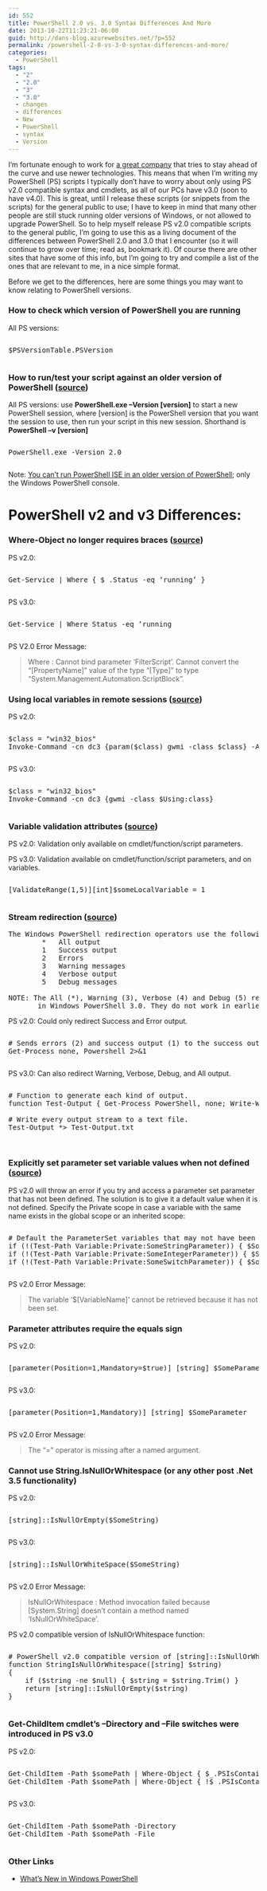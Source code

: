 ```yaml
---
id: 552
title: PowerShell 2.0 vs. 3.0 Syntax Differences And More
date: 2013-10-22T11:23:21-06:00
guid: http://dans-blog.azurewebsites.net/?p=552
permalink: /powershell-2-0-vs-3-0-syntax-differences-and-more/
categories:
  - PowerShell
tags:
  - "2"
  - "2.0"
  - "3"
  - "3.0"
  - changes
  - differences
  - New
  - PowerShell
  - syntax
  - Version
---
```

I’m fortunate enough to work for [a great company](http://www.iqmetrix.com/) that tries to stay ahead of the curve and use newer technologies. This means that when I’m writing my PowerShell (PS) scripts I typically don’t have to worry about only using PS v2.0 compatible syntax and cmdlets, as all of our PCs have v3.0 (soon to have v4.0). This is great, until I release these scripts (or snippets from the scripts) for the general public to use; I have to keep in mind that many other people are still stuck running older versions of Windows, or not allowed to upgrade PowerShell. So to help myself release PS v2.0 compatible scripts to the general public, I’m going to use this as a living document of the differences between PowerShell 2.0 and 3.0 that I encounter (so it will continue to grow over time; read as, bookmark it). Of course there are other sites that have some of this info, but I’m going to try and compile a list of the ones that are relevant to me, in a nice simple format.

Before we get to the differences, here are some things you may want to know relating to PowerShell versions.

### How to check which version of PowerShell you are running

All PS versions:

<div id="scid:C89E2BDB-ADD3-4f7a-9810-1B7EACF446C1:eec700ae-ff7f-4e9e-ad8d-012446939105" class="wlWriterEditableSmartContent" style="float: none; padding-bottom: 0px; padding-top: 0px; padding-left: 0px; margin: 0px; display: inline; padding-right: 0px">
  <pre style=white-space:normal>

  <pre class="brush: powershell; gutter: false; title: ; notranslate" title="">
$PSVersionTable.PSVersion
</pre>
</div>



### How to run/test your script against an older version of PowerShell ([source](http://technet.microsoft.com/en-us/library/hh847899.aspx))

All PS versions: use **PowerShell.exe –Version [version]** to start a new PowerShell session, where [version] is the PowerShell version that you want the session to use, then run your script in this new session. Shorthand is **PowerShell –v [version]**

<div id="scid:C89E2BDB-ADD3-4f7a-9810-1B7EACF446C1:d546ad77-ce58-4f54-9f22-e63596597160" class="wlWriterEditableSmartContent" style="float: none; padding-bottom: 0px; padding-top: 0px; padding-left: 0px; margin: 0px; display: inline; padding-right: 0px">
  <pre style=white-space:normal>

  <pre class="brush: powershell; gutter: false; title: ; notranslate" title="">
PowerShell.exe -Version 2.0
</pre>
</div>

Note: [You can’t run PowerShell ISE in an older version of PowerShell](http://stackoverflow.com/questions/18919862/start-powershell-ise-with-the-2-0-runtime); only the Windows PowerShell console.



# PowerShell v2 and v3 Differences:



### Where-Object no longer requires braces ([source](http://blogs.technet.com/b/heyscriptingguy/archive/2012/08/20/my-five-favorite-powershell-3-0-tips-and-tricks.aspx))

PS v2.0:

<div id="scid:C89E2BDB-ADD3-4f7a-9810-1B7EACF446C1:ff48c6ee-b013-4ef8-9f64-6757f820d050" class="wlWriterEditableSmartContent" style="float: none; padding-bottom: 0px; padding-top: 0px; padding-left: 0px; margin: 0px; display: inline; padding-right: 0px">
  <pre style=white-space:normal>

  <pre class="brush: powershell; gutter: false; title: ; notranslate" title="">
Get-Service | Where { $_.Status -eq ‘running’ }
</pre>
</div>

PS v3.0:

<div id="scid:C89E2BDB-ADD3-4f7a-9810-1B7EACF446C1:b17453c9-40a0-4f73-b82d-d36b53f174cd" class="wlWriterEditableSmartContent" style="float: none; padding-bottom: 0px; padding-top: 0px; padding-left: 0px; margin: 0px; display: inline; padding-right: 0px">
  <pre style=white-space:normal>

  <pre class="brush: powershell; gutter: false; title: ; notranslate" title="">
Get-Service | Where Status -eq ‘running
</pre>
</div>

PS V2.0 Error Message:

> <font style="background-color: #ffffff">Where : Cannot bind parameter ‘FilterScript’. Cannot convert the “[PropertyName]” value of the type “[Type]” to type “System.Management.Automation.ScriptBlock”.</font>



### Using local variables in remote sessions ([source](http://blogs.technet.com/b/heyscriptingguy/archive/2012/08/20/my-five-favorite-powershell-3-0-tips-and-tricks.aspx))

PS v2.0:

<div id="scid:C89E2BDB-ADD3-4f7a-9810-1B7EACF446C1:16fa1db7-05da-4367-a9c3-ef5736a85fe5" class="wlWriterEditableSmartContent" style="float: none; padding-bottom: 0px; padding-top: 0px; padding-left: 0px; margin: 0px; display: inline; padding-right: 0px">
  <pre style=white-space:normal>

  <pre class="brush: powershell; gutter: false; pad-line-numbers: true; title: ; notranslate" title="">
$class = "win32_bios"
Invoke-Command -cn dc3 {param($class) gwmi -class $class} -ArgumentList $class
</pre>
</div>

PS v3.0:

<div id="scid:C89E2BDB-ADD3-4f7a-9810-1B7EACF446C1:4095dffb-ddad-4b1b-aae7-61c3840f06d8" class="wlWriterEditableSmartContent" style="float: none; padding-bottom: 0px; padding-top: 0px; padding-left: 0px; margin: 0px; display: inline; padding-right: 0px">
  <pre style=white-space:normal>

  <pre class="brush: powershell; gutter: false; pad-line-numbers: true; title: ; notranslate" title="">
$class = "win32_bios"
Invoke-Command -cn dc3 {gwmi -class $Using:class}
</pre>
</div>



### Variable validation attributes ([source](http://blogs.technet.com/b/heyscriptingguy/archive/2012/08/20/my-five-favorite-powershell-3-0-tips-and-tricks.aspx))

PS v2.0: Validation only available on cmdlet/function/script parameters.

PS v3.0: Validation available on cmdlet/function/script parameters, and on variables.

<div id="scid:C89E2BDB-ADD3-4f7a-9810-1B7EACF446C1:502387f4-4082-48ac-b095-7108c174e4f2" class="wlWriterEditableSmartContent" style="float: none; padding-bottom: 0px; padding-top: 0px; padding-left: 0px; margin: 0px; display: inline; padding-right: 0px">
  <pre style=white-space:normal>

  <pre class="brush: powershell; gutter: false; pad-line-numbers: true; title: ; notranslate" title="">
[ValidateRange(1,5)][int]$someLocalVariable = 1
</pre>
</div>



### Stream redirection ([source](http://technet.microsoft.com/en-us/library/hh847746.aspx))

<pre>The Windows PowerShell redirection operators use the following characters to represent each output type:
        *   All output
        1   Success output
        2   Errors
        3   Warning messages
        4   Verbose output
        5   Debug messages

NOTE: The All (*), Warning (3), Verbose (4) and Debug (5) redirection operators were introduced
       in Windows PowerShell 3.0. They do not work in earlier versions of Windows PowerShell.</pre>



PS v2.0: Could only redirect Success and Error output.

<div id="scid:C89E2BDB-ADD3-4f7a-9810-1B7EACF446C1:dc481368-8bf5-445e-ade4-14bfbffa902f" class="wlWriterEditableSmartContent" style="float: none; padding-bottom: 0px; padding-top: 0px; padding-left: 0px; margin: 0px; display: inline; padding-right: 0px">
  <pre style=white-space:normal>

  <pre class="brush: powershell; gutter: false; title: ; notranslate" title="">
# Sends errors (2) and success output (1) to the success output stream.
Get-Process none, Powershell 2&gt;&1
</pre>
</div>

PS v3.0: Can also redirect Warning, Verbose, Debug, and All output.

<div id="scid:C89E2BDB-ADD3-4f7a-9810-1B7EACF446C1:0c1b5ff4-2985-4831-98d5-56afcf879d46" class="wlWriterEditableSmartContent" style="float: none; padding-bottom: 0px; padding-top: 0px; padding-left: 0px; margin: 0px; display: inline; padding-right: 0px">
  <pre style=white-space:normal>

  <pre class="brush: powershell; gutter: false; title: ; notranslate" title="">
# Function to generate each kind of output.
function Test-Output { Get-Process PowerShell, none; Write-Warning "Test!"; Write-Verbose "Test Verbose"; Write-Debug "Test Debug"}

# Write every output stream to a text file.
Test-Output *&gt; Test-Output.txt

</pre>
</div>



### Explicitly set parameter set variable values when not defined ([source](http://dans-blog.azurewebsites.net/always-explicitly-set-your-parameter-set-variables-for-powershell-v2-0-compatibility/))

PS v2.0 will throw an error if you try and access a parameter set parameter that has not been defined. The solution is to give it a default value when it is not defined. Specify the Private scope in case a variable with the same name exists in the global scope or an inherited scope:

<div id="scid:C89E2BDB-ADD3-4f7a-9810-1B7EACF446C1:19b50216-fb40-4017-a0cb-231a296bc9ac" class="wlWriterEditableSmartContent" style="float: none; padding-bottom: 0px; padding-top: 0px; padding-left: 0px; margin: 0px; display: inline; padding-right: 0px">
  <pre style=white-space:normal>

  <pre class="brush: powershell; gutter: false; pad-line-numbers: true; title: ; notranslate" title="">
# Default the ParameterSet variables that may not have been set depending on which parameter set is being used. This is required for PowerShell v2.0 compatibility.
if (!(Test-Path Variable:Private:SomeStringParameter)) { $SomeStringParameter = $null }
if (!(Test-Path Variable:Private:SomeIntegerParameter)) { $SomeIntegerParameter = 0 }
if (!(Test-Path Variable:Private:SomeSwitchParameter)) { $SomeSwitchParameter = $false }
</pre>
</div>

PS v2.0 Error Message:

> The variable ‘$[VariableName]’ cannot be retrieved because it has not been set.



### Parameter attributes require the equals sign

PS v2.0:

<div id="scid:C89E2BDB-ADD3-4f7a-9810-1B7EACF446C1:dfe8d41b-0e0a-4926-a4b2-740e2ef610b7" class="wlWriterEditableSmartContent" style="float: none; padding-bottom: 0px; padding-top: 0px; padding-left: 0px; margin: 0px; display: inline; padding-right: 0px">
  <pre style=white-space:normal>

  <pre class="brush: powershell; gutter: false; pad-line-numbers: true; title: ; notranslate" title="">
[parameter(Position=1,Mandatory=$true)] [string] $SomeParameter
</pre>
</div>

PS v3.0:

<div id="scid:C89E2BDB-ADD3-4f7a-9810-1B7EACF446C1:84c42572-dc4c-42cd-9829-7d46d110fd47" class="wlWriterEditableSmartContent" style="float: none; padding-bottom: 0px; padding-top: 0px; padding-left: 0px; margin: 0px; display: inline; padding-right: 0px">
  <pre style=white-space:normal>

  <pre class="brush: powershell; gutter: false; title: ; notranslate" title="">
[parameter(Position=1,Mandatory)] [string] $SomeParameter
</pre>
</div>

PS v2.0 Error Message:

> <font style="background-color: #ffffff">The “=” operator is missing after a named argument.</font>



### Cannot use String.IsNullOrWhitespace (or any other post .Net 3.5 functionality)

PS v2.0:

<div id="scid:C89E2BDB-ADD3-4f7a-9810-1B7EACF446C1:5c520c9f-453f-485c-a5b8-9ddc7f77c3e4" class="wlWriterEditableSmartContent" style="float: none; padding-bottom: 0px; padding-top: 0px; padding-left: 0px; margin: 0px; display: inline; padding-right: 0px">
  <pre style=white-space:normal>

  <pre class="brush: powershell; pad-line-numbers: true; title: ; notranslate" title="">
[string]::IsNullOrEmpty($SomeString)
</pre>
</div>

PS v3.0:

<div id="scid:C89E2BDB-ADD3-4f7a-9810-1B7EACF446C1:695d97aa-84f5-479b-a67c-49399b3ae7e8" class="wlWriterEditableSmartContent" style="float: none; padding-bottom: 0px; padding-top: 0px; padding-left: 0px; margin: 0px; display: inline; padding-right: 0px">
  <pre style=white-space:normal>

  <pre class="brush: powershell; title: ; notranslate" title="">
[string]::IsNullOrWhiteSpace($SomeString)
</pre>
</div>

PS v2.0 Error Message:

> IsNullOrWhitespace : Method invocation failed because [System.String] doesn’t contain a method named ‘IsNullOrWhiteSpace’.

PS v2.0 compatible version of IsNullOrWhitespace function:

<div id="scid:C89E2BDB-ADD3-4f7a-9810-1B7EACF446C1:efffa5d2-21a2-40cb-be39-c471c04ab806" class="wlWriterEditableSmartContent" style="float: none; padding-bottom: 0px; padding-top: 0px; padding-left: 0px; margin: 0px; display: inline; padding-right: 0px">
  <pre style=white-space:normal>

  <pre class="brush: powershell; title: ; notranslate" title="">
# PowerShell v2.0 compatible version of [string]::IsNullOrWhitespace.
function StringIsNullOrWhitespace([string] $string)
{
    if ($string -ne $null) { $string = $string.Trim() }
    return [string]::IsNullOrEmpty($string)
}
</pre>
</div>



### Get-ChildItem cmdlet’s –Directory and –File switches were introduced in PS v3.0

PS v2.0:

<div id="scid:C89E2BDB-ADD3-4f7a-9810-1B7EACF446C1:327b97a7-30e4-4d77-bd2b-4f906c496c21" class="wlWriterEditableSmartContent" style="float: none; padding-bottom: 0px; padding-top: 0px; padding-left: 0px; margin: 0px; display: inline; padding-right: 0px">
  <pre style=white-space:normal>

  <pre class="brush: powershell; title: ; notranslate" title="">
Get-ChildItem -Path $somePath | Where-Object { $_.PSIsContainer }	# Get directories only.
Get-ChildItem -Path $somePath | Where-Object { !$_.PSIsContainer }	# Get files only.
</pre>
</div>

PS v3.0:

<div id="scid:C89E2BDB-ADD3-4f7a-9810-1B7EACF446C1:d7803f09-1d3d-455e-a365-50ea3926564f" class="wlWriterEditableSmartContent" style="float: none; padding-bottom: 0px; padding-top: 0px; padding-left: 0px; margin: 0px; display: inline; padding-right: 0px">
  <pre style=white-space:normal>

  <pre class="brush: powershell; gutter: false; pad-line-numbers: true; title: ; notranslate" title="">
Get-ChildItem -Path $somePath -Directory
Get-ChildItem -Path $somePath -File
</pre>
</div>





### Other Links

  * [What’s New in Windows PowerShell](http://technet.microsoft.com/en-us/library/hh857339.aspx)
